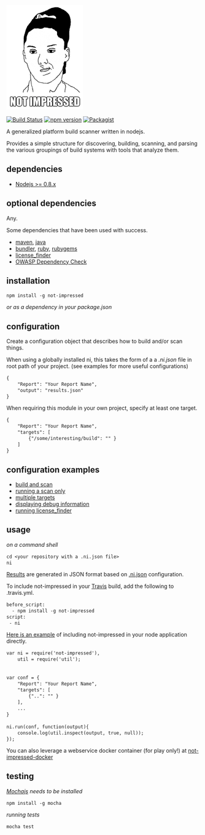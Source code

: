 ![Not Impressed](not-impressed.png)

[![Build Status](https://travis-ci.org/scottleedavis/not-impressed.svg)](https://travis-ci.org/scottleedavis/not-impressed)
[![npm version](https://badge.fury.io/js/not-impressed.svg)](http://badge.fury.io/js/not-impressed)
[![Packagist](https://img.shields.io/packagist/l/doctrine/orm.svg)](https://www.npmjs.com/package/not-impressed)

A generalized platform build scanner written in nodejs.

Provides a simple structure for discovering, building, scanning, and parsing the various groupings of build systems with tools that analyze them.

dependencies
------------

* [Nodejs >= 0.8.x](https://nodejs.org)

optional dependencies
---------------------

Any.

Some dependencies that have been used with success.
* [maven](https://maven.apache.org/download.cgi), [java](https://java.com/en/download/)
* [bundler](http://bundler.io/), [ruby](https://www.ruby-lang.org/en/), [rubygems](https://rubygems.org/)
* [license_finder](https://github.com/pivotal/LicenseFinder)
* [OWASP Dependency Check](https://www.owasp.org/index.php/OWASP_Dependency_Check)


installation
------------
```
npm install -g not-impressed
```
*or as a dependency in your package.json*


configuration
-------------

Create a configuration object that describes how to build and/or scan things.

When using a globally installed ni, this takes the form of a a *.ni.json* file in root path of your project.  (see examples for more useful configurations)

```
{
    "Report": "Your Report Name",
    "output": "results.json"
}

```

When requiring this module in your own project, specify at least one target.

```
{
    "Report": "Your Report Name",
    "targets": [
        {"/some/interesting/build": "" }
    ]
}

```

configuration examples 
----------------------

* [build and scan](examples/config/multi_build.json)
* [running a scan only](examples/config/scan_only.json)
* [multiple targets](examples/config/multi_target.json)
* [displaying debug information](examples/config/debug.json)
* [running license_finder](examples/config/license_finder.json)


usage
-----
*on a command shell*
```
cd <your repository with a .ni.json file>
ni
```

[Results](results.json) are generated in JSON format based on [.ni.json](.ni.json) configuration.


To include not-impressed in your [Travis](https://travis-ci.org/) build, add the following to .travis.yml.
```
before_script:
  - npm install -g not-impressed
script:
 - ni
```


[Here is an example](examples/non_global.js) of including not-impressed in your node application directly.
```
var ni = require('not-impressed'),
	util = require('util');


var conf = {
    "Report": "Your Report Name",
    "targets": [
        {"..": "" }
    ],
    ...
}

ni.run(conf, function(output){
	console.log(util.inspect(output, true, null));
});

``` 


You can also leverage a webservice docker container (for play only!) at [not-impressed-docker](https://github.com/scottleedavis/not-impressed-docker)


testing
-------


*[Mochajs](https://mochajs.org/) needs to be installed*
```
npm install -g mocha
```
*running tests*
```
mocha test
```


